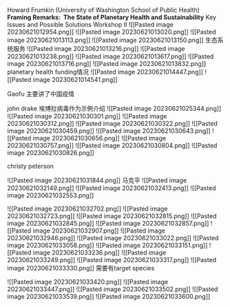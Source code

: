 Howard Frumkin (University of Washington School of Public Health)
**Framing Remarks:  The State of Planetary Health and Sustainability**
Key Issues and Possible Solutions Workshop II
![[Pasted image 20230621012954.png]]
![[Pasted image 20230621013020.png]]
![[Pasted image 20230621013113.png]]
![[Pasted image 20230621013150.png]]
生态系统服务
![[Pasted image 20230621013216.png]]
![[Pasted image 20230621013238.png]]
![[Pasted image 20230621013617.png]]
![[Pasted image 20230621013716.png]]
![[Pasted image 20230621013832.png]]
planetary health
funding情况
![[Pasted image 20230621014447.png]]
![[Pasted image 20230621014541.png]]

Gaofu
主要讲了中国疫情

john drake
埃博拉病毒作为示例介绍
![[Pasted image 20230621025344.png]]
![[Pasted image 20230621030301.png]]
![[Pasted image 20230621030312.png]]
![[Pasted image 20230621030322.png]]
![[Pasted image 20230621030459.png]]
![[Pasted image 20230621030643.png]]
![[Pasted image 20230621030656.png]]
![[Pasted image 20230621030757.png]]
![[Pasted image 20230621030804.png]]
![[Pasted image 20230621030826.png]]

christy peterson

![[Pasted image 20230621031844.png]]
马克平
![[Pasted image 20230621032149.png]]
![[Pasted image 20230621032413.png]]
![[Pasted image 20230621032553.png]]

![[Pasted image 20230621032702.png]]
![[Pasted image 20230621032723.png]]
![[Pasted image 20230621032815.png]]
![[Pasted image 20230621032845.png]]
![[Pasted image 20230621032857.png]]
![[Pasted image 20230621032907.png]]
![[Pasted image 20230621032946.png]]
![[Pasted image 20230621033022.png]]
![[Pasted image 20230621033058.png]]
![[Pasted image 20230621033151.png]]
![[Pasted image 20230621033236.png]]
![[Pasted image 20230621033249.png]]
![[Pasted image 20230621033317.png]]
![[Pasted image 20230621033330.png]]
需要有target species

![[Pasted image 20230621033420.png]]
![[Pasted image 20230621033447.png]]
![[Pasted image 20230621033502.png]]
![[Pasted image 20230621033539.png]]
![[Pasted image 20230621033600.png]]

